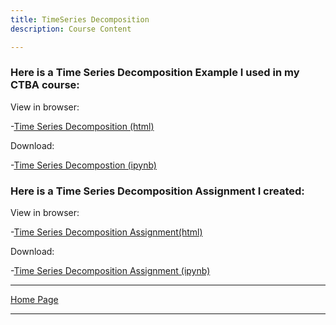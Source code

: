 ```yaml
---
title: TimeSeries Decomposition
description: Course Content

---
```


### Here is a Time Series Decomposition Example I used in my CTBA course:

View in browser:

-[Time Series Decomposition (html)](TimeSeriesDecomposition.html)

Download:

-[Time Series Decompostion (ipynb)](TimeSeriesDecompostion.ipynb)

### Here is a Time Series Decomposition Assignment I created:

View in browser:

-[Time Series Decomposition Assignment(html)](M3TimeSeriesDecompositionAssignment.ipynb)

Download:

-[Time Series Decomposition Assignment (ipynb)](M3TimeSeriesDecompositionAssignment.ipynb)

---
[Home Page](https://alekpeters.github.io/)

---
